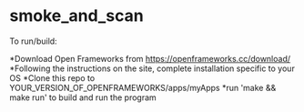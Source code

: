 # smoke_and_scan
To run/build:

*Download Open Frameworks from https://openframeworks.cc/download/
*Following the instructions on the site, complete installation specific to your OS
*Clone this repo to YOUR_VERSION_OF_OPENFRAMEWORKS/apps/myApps
*run 'make && make run' to build and run the program
